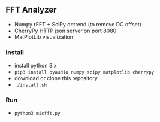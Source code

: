 ## FFT Analyzer 
- Numpy rFFT + SciPy detrend (to remove DC offset)
- CherryPy HTTP json server on port 8080
- MatPlotLib visualization

### Install
- install python 3.x
- `pip3 install pyaudio numpy scipy matplotlib cherrypy`
- download or clone this repository
- `./install.sh`

### Run
- `python3 micfft.py`

